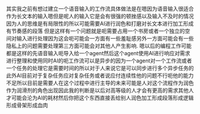 其实我之前有想过建立一个语音输入的工作流具体做法是在嗯因为语音输入很适合作为长文本的输入嗯但是呢人的输入它是会有很强的顿挫感以及输入不及时的情况因为人的思维是有局限性的所以可能需要AI进行润色和打磨对长文本进行加工形成有节奏感的段落
但是这样有一个问题就是呃需要占用一个书房或者一个独立的空间对输入进行处理因为这会呃可能会一方面有一些羞耻感另外一方面可能会有一些隐私上的问题需要处理第三方面可能会对其他人产生影响.
嗯以后的编程工作可能都是这样的先语音输入呃导入给一个agent然后这个agent使用AI进行响应对需求进行整理和使用同时AI的呃工作流可以是异步的因为一个agent对一个工作流或者一个任务的处理它是需要时间的所以对于人来说它是可以同步进行多个异步任务的此外AI目前对于复杂任务应对复杂任务或者说应付连续性他的问题不行呃他的能力不足所以目前是需要人在这个过程中进行主导的未来可能是人对这个流程作为润色作为润滑剂的角色出现因此我的判断是以后对高等级的人才会有更高的需求其他人才可能会沦为AI的耗材然后你把这个东西直接丢给别人润色加工形成段落形成逻辑形成骨架形成血肉